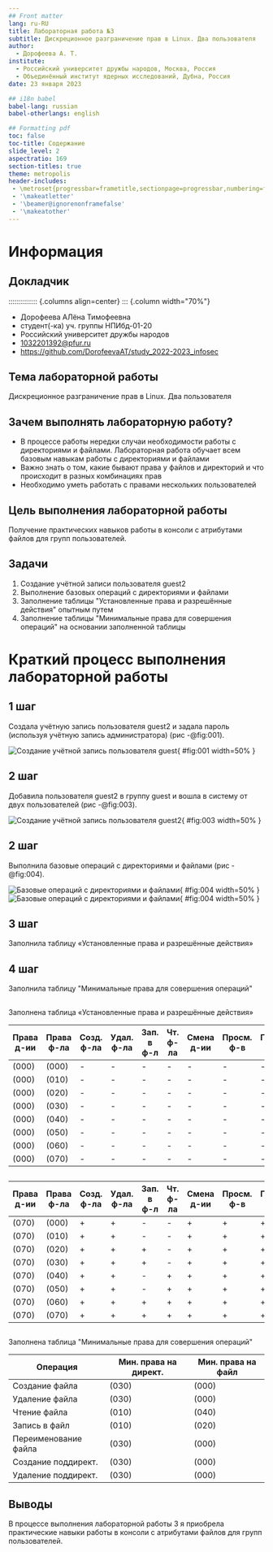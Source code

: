 ```yaml
---
## Front matter
lang: ru-RU
title: Лабораторная работа №3
subtitle: Дискреционное разграничение прав в Linux. Два пользователя
author:
  - Дорофеева А. Т.
institute:
  - Российский университет дружбы народов, Москва, Россия
  - Объединённый институт ядерных исследований, Дубна, Россия
date: 23 января 2023

## i18n babel
babel-lang: russian
babel-otherlangs: english

## Formatting pdf
toc: false
toc-title: Содержание
slide_level: 2
aspectratio: 169
section-titles: true
theme: metropolis
header-includes:
 - \metroset{progressbar=frametitle,sectionpage=progressbar,numbering=fraction}
 - '\makeatletter'
 - '\beamer@ignorenonframefalse'
 - '\makeatother'
---
```


# Информация

## Докладчик

:::::::::::::: {.columns align=center}
::: {.column width="70%"}

  * Дорофеева АЛёна Тимофеевна
  * студент(-ка) уч. группы НПИбд-01-20
  * Российский университет дружбы народов
  * [1032201392@pfur.ru](mailto:1032201392@rudn.ru)
  * <https://github.com/DorofeevaAT/study_2022-2023_infosec>

## Тема лабораторной работы

Дискреционное разграничение прав в Linux. Два пользователя

## Зачем выполнять лабораторную работу?

- В процессе работы нередки случаи необходимости работы с директориями и файлами. Лабораторная работа обучает всем базовым навыкам работы с директориями и файлами
- Важно знать о том, какие бывают права у файлов и директорий и что происходит в разных комбинациях прав
- Необходимо уметь работать с правами нескольких пользователей

## Цель выполнения лабораторной работы

Получение практических навыков работы в консоли с атрибутами файлов для групп пользователей.

## Задачи 

1. Создание учётной записи пользователя guest2
2. Выполнение базовых операций с директориями и файлами
3. Заполнение таблицы "Установленные права и разрешённые действия" опытным путем
4. Заполнение таблицы "Минимальные права для совершения операций" на основании заполненной таблицы 

# Краткий процесс выполнения лабораторной работы

## 1 шаг

Создала учётную запись пользователя guest2 и задала пароль (используя учётную запись администратора) (рис -@fig:001).

![Создание учётной запись пользователя guest](image/1.png){ #fig:001 width=50% }

## 2 шаг

Добавила пользователя guest2 в группу guest и вошла в систему от двух пользователей (рис -@fig:003).

![Создание учётной запись пользователя guest2](image/2.png){ #fig:003 width=50% }

## 2 шаг

Выполнила базовые операций с директориями и файлами (рис -@fig:004).

![Базовые операций с директориями и файлами](image/5.png){ #fig:004 width=50% }
![Базовые операций с директориями и файлами](image/8.png){ #fig:004 width=50% }

## 3 шаг

Заполнила таблицу «Установленные права и разрешённые действия» 

## 4 шаг

Заполнила таблицу "Минимальные права для совершения операций" 

##

Заполнена таблица «Установленные права и разрешённые действия» 

|Права д-ии|Права ф-ла|Созд. ф-ла|Удал. ф-ла|Зап. в ф-л|Чт. ф-ла|Смена д-ии|Просм. ф-в|Переим. ф-ла|См. атр.|
|----------|----------|----------|----------|----------|--------|----------|----------|------------|--------|
|(000)     |(000)     |-         |-         |-         |-       |-         |-         |-           |-       |
|(000)     |(010)     |-         |-         |-         |-       |-         |-         |-           |-       |
|(000)     |(020)     |-         |-         |-         |-       |-         |-         |-           |-       |
|(000)     |(030)     |-         |-         |-         |-       |-         |-         |-           |-       |
|(000)     |(040)     |-         |-         |-         |-       |-         |-         |-           |-       |
|(000)     |(050)     |-         |-         |-         |-       |-         |-         |-           |-       |
|(000)     |(060)     |-         |-         |-         |-       |-         |-         |-           |-       |
|(000)     |(070)     |-         |-         |-         |-       |-         |-         |-           |-       |



## 

|Права д-ии|Права ф-ла|Созд. ф-ла|Удал. ф-ла|Зап. в ф-л|Чт. ф-ла|Смена д-ии|Просм. ф-в|Переим. ф-ла|См. атр.|
|----------|----------|----------|----------|----------|--------|----------|----------|------------|--------|
|(070)     |(000)     |+         |+         |-         |-       |+         |+         |+           |+       |
|(070)     |(010)     |+         |+         |-         |-       |+         |+         |+           |+       |
|(070)     |(020)     |+         |+         |+         |-       |+         |+         |+           |+       |
|(070)     |(030)     |+         |+         |+         |-       |+         |+         |+           |+       |
|(070)     |(040)     |+         |+         |-         |+       |+         |+         |+           |+       |
|(070)     |(050)     |+         |+         |-         |+       |+         |+         |+           |+       |
|(070)     |(060)     |+         |+         |+         |+       |+         |+         |+           |+       |
|(070)     |(070)     |+         |+         |+         |+       |+         |+         |+           |+       |

## 

Заполнена таблица "Минимальные права для совершения операций" 


|Операция              |Мин. права на директ.|Мин. права на файл|
|----------------------|---------------------|------------------|
|Создание файла        |(030)                |(000)             |
|Удаление файла        |(030)                |(000)             |
|Чтение файла          |(010)                |(040)             |
|Запись в файл         |(010)                |(020)             |
|Переименование файла  |(030)                |(000)             |
|Создание поддирект.   |(030)                |(000)             |
|Удаление поддирект.   |(030)                |(000)             |

## Выводы

В процессе выполнения лабораторной работы 3 я приобрела практические навыки работы в консоли с атрибутами файлов для групп пользователей.